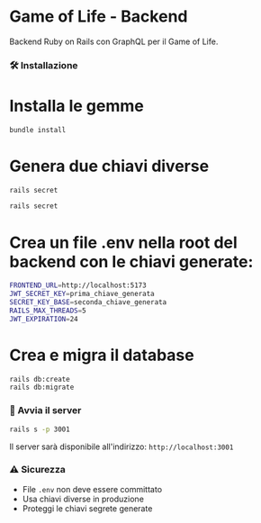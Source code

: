 # Game of Life - Backend

Backend Ruby on Rails con GraphQL per il Game of Life.

### 🛠 Installazione

# Installa le gemme

```bash
bundle install
```

# Genera due chiavi diverse

```bash
rails secret

rails secret
```

# Crea un file .env nella root del backend con le chiavi generate:

```bash
FRONTEND_URL=http://localhost:5173
JWT_SECRET_KEY=prima_chiave_generata
SECRET_KEY_BASE=seconda_chiave_generata
RAILS_MAX_THREADS=5
JWT_EXPIRATION=24
```

# Crea e migra il database

```bash
rails db:create
rails db:migrate
```

### 🚀 Avvia il server

```bash
rails s -p 3001
```

Il server sarà disponibile all'indirizzo: `http://localhost:3001`

### ⚠️ Sicurezza

- File `.env` non deve essere committato
- Usa chiavi diverse in produzione
- Proteggi le chiavi segrete generate
